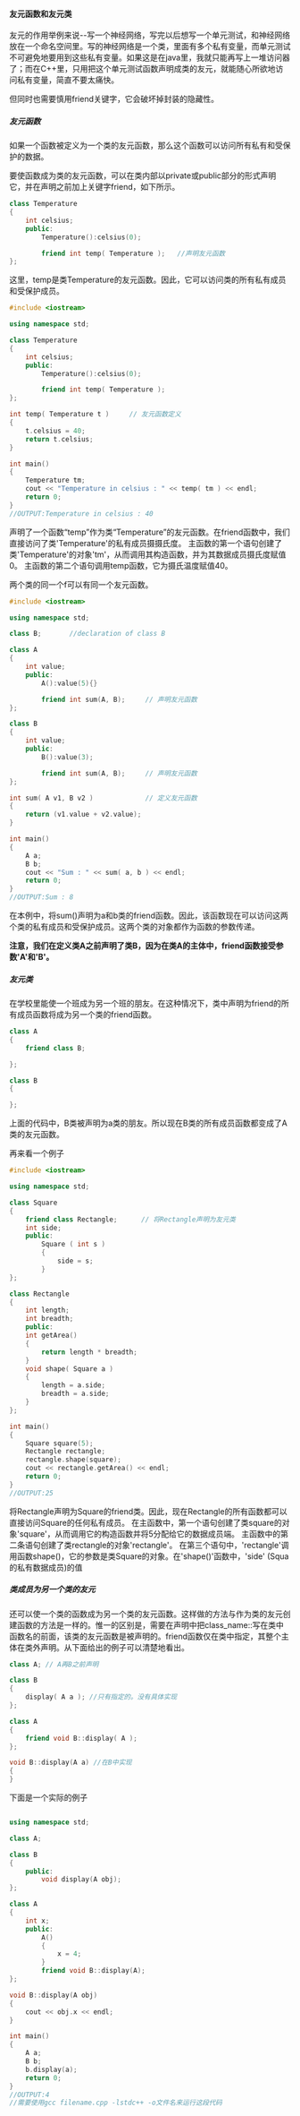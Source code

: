 #### 友元函数和友元类

友元的作用举例来说--写一个神经网络，写完以后想写一个单元测试，和神经网络放在一个命名空间里。写的神经网络是一个类，里面有多个私有变量，而单元测试不可避免地要用到这些私有变量。如果这是在java里，我就只能再写上一堆访问器了；而在C++里，只用把这个单元测试函数声明成类的友元，就能随心所欲地访问私有变量，简直不要太痛快。

但同时也需要慎用friend关键字，它会破坏掉封装的隐藏性。


##### 友元函数

如果一个函数被定义为一个类的友元函数，那么这个函数可以访问所有私有和受保护的数据。

要使函数成为类的友元函数，可以在类内部以private或public部分的形式声明它，并在声明之前加上关键字friend，如下所示。

```C++
class Temperature
{
    int celsius;
    public:
        Temperature():celsius(0);

        friend int temp( Temperature );   //声明友元函数
};
```
这里，temp是类Temperature的友元函数。因此，它可以访问类的所有私有成员和受保护成员。

```C++
#include <iostream>

using namespace std;

class Temperature
{
	int celsius;
	public:
		Temperature():celsius(0);

		friend int temp( Temperature );   
};

int temp( Temperature t )     // 友元函数定义
{
	t.celsius = 40;
	return t.celsius;
}

int main()
{
	Temperature tm;
	cout << "Temperature in celsius : " << temp( tm ) << endl;
	return 0;
}
//OUTPUT:Temperature in celsius : 40
```
声明了一个函数“temp”作为类“Temperature”的友元函数。在friend函数中，我们直接访问了类'Temperature'的私有成员摄摄氏度。
主函数的第一个语句创建了类'Temperature'的对象'tm'，从而调用其构造函数，并为其数据成员摄氏度赋值0。
主函数的第二个语句调用temp函数，它为摄氏温度赋值40。

两个类的同一个f可以有同一个友元函数。
```C++
#include <iostream>

using namespace std;

class B;       //declaration of class B

class A
{
	int value;
	public:
		A():value(5){}

		friend int sum(A, B);     // 声明友元函数
};

class B
{
	int value;
	public:
		B():value(3);

		friend int sum(A, B);     // 声明友元函数
};

int sum( A v1, B v2 )             // 定义友元函数
{
	return (v1.value + v2.value);
}

int main()
{
	A a;
	B b;
	cout << "Sum : " << sum( a, b ) << endl;
	return 0;
}
//OUTPUT:Sum : 8
```
在本例中，将sum()声明为a和b类的friend函数。因此，该函数现在可以访问这两个类的私有成员和受保护成员。这两个类的对象都作为函数的参数传递。

**注意，我们在定义类A之前声明了类B，因为在类A的主体中，friend函数接受参数'A'和'B'。**

##### 友元类

在学校里能使一个班成为另一个班的朋友。在这种情况下，类中声明为friend的所有成员函数将成为另一个类的friend函数。

```C++
class A
{
    friend class B;

};

class B
{

};
```
上面的代码中，B类被声明为a类的朋友。所以现在B类的所有成员函数都变成了A类的友元函数。

再来看一个例子
```C++
#include <iostream>

using namespace std;

class Square
{
	friend class Rectangle;      // 将Rectangle声明为友元类
	int side;
	public:
		Square ( int s )
		{
			side = s;
		}
};

class Rectangle
{
	int length;
	int breadth;
	public:
	int getArea()
	{
		return length * breadth;
	}
	void shape( Square a )
	{
		length = a.side;
		breadth = a.side;
	}
};

int main()
{
	Square square(5);
	Rectangle rectangle;
	rectangle.shape(square);
	cout << rectangle.getArea() << endl;
	return 0;
}
//OUTPUT:25
```

将Rectangle声明为Square的friend类。因此，现在Rectangle的所有函数都可以直接访问Square的任何私有成员。
在主函数中，第一个语句创建了类square的对象'square'，从而调用它的构造函数并将5分配给它的数据成员端。
主函数中的第二条语句创建了类rectangle的对象'rectangle'。
在第三个语句中，'rectangle'调用函数shape()，它的参数是类Square的对象。在'shape()'函数中，'side' (Squa的私有数据成员)的值

##### 类成员为另一个类的友元

还可以使一个类的函数成为另一个类的友元函数。这样做的方法与作为类的友元创建函数的方法是一样的。惟一的区别是，需要在声明中把class_name::写在类中函数名的前面，该类的友元函数是被声明的。friend函数仅在类中指定，其整个主体在类外声明。从下面给出的例子可以清楚地看出。

```C++
class A; // A再B之前声明

class B
{
    display( A a ); //只有指定的。没有具体实现
};

class A
{
    friend void B::display( A );
};

void B::display(A a) //在B中实现
{
}
```

下面是一个实际的例子

```C++

using namespace std;

class A; 

class B
{
    public:
        void display(A obj); 
};

class A
{
    int x;
    public:
        A()
        {
            x = 4;
        }
        friend void B::display(A);
};

void B::display(A obj)
{
    cout << obj.x << endl;
}

int main()
{
    A a;
    B b;
    b.display(a);
    return 0;
}
//OUTPUT:4
//需要使用gcc filename.cpp -lstdc++ -o文件名来运行这段代码
```
